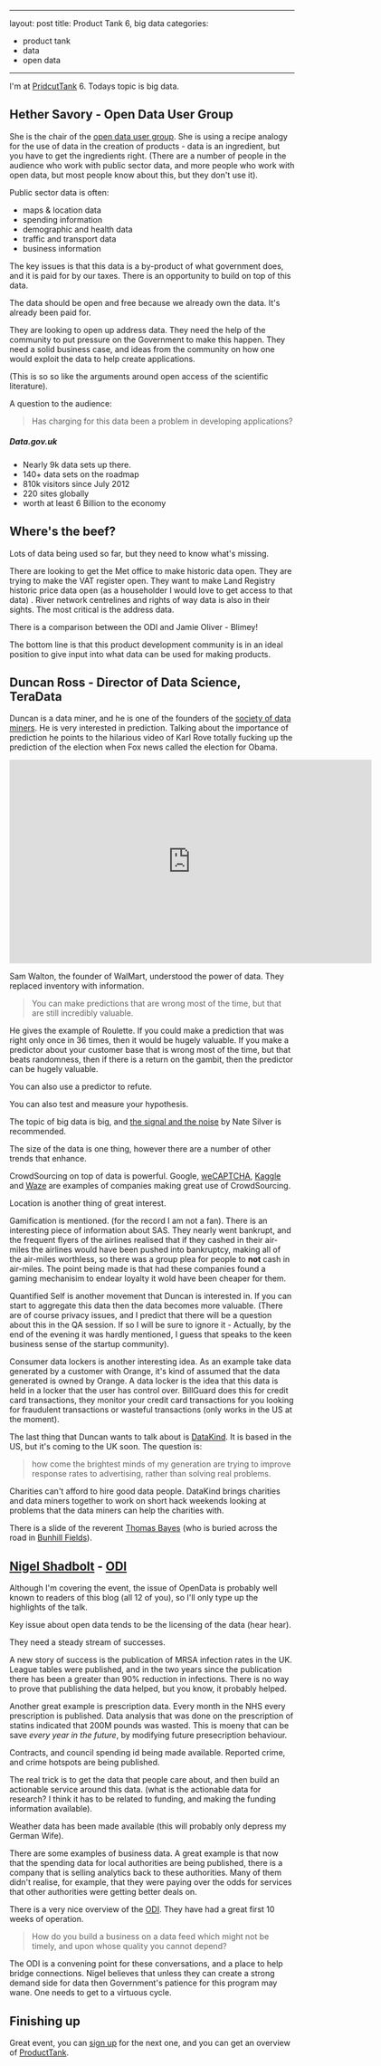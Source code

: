 ----
layout: post
title: Product Tank 6, big data
categories: 
- product tank
- data
- open data
----

I'm at [PridcutTank][pt] 6. Todays topic is big data.

[pt]: http://www.meetup.com/ProductTank/events/97190972/

## Hether Savory - Open Data User Group

She is the chair of the [open data user group][odug]. She is using a recipe analogy for the use of data in the creation of products - data is an ingredient, but you have to get the ingredients right. (There are a number of people in the audience who work with public sector data, and more people who work with open data, but most people know about this, but they don't use it). 

Public sector data is often:

- maps & location data
- spending information
- demographic and health data
- traffic and transport data
- business information

The key issues is that this data is a by-product of what government does, and it is paid for by our taxes. There is an opportunity to build on top of this data. 

The data should be open and free because we already own the data. It's already been paid for. 

They are looking to open up address data. They need the help of the community to put pressure on the Government to make this happen. They need a solid business case, and ideas from the community on how one would exploit the data to help create applications. 

(This is so so like the arguments around open access of the scientific literature).

A question to the audience:
> Has charging for this data been a problem in developing applications?

##### Data.gov.uk

- Nearly 9k data sets up there. 
- 140+ data sets on the roadmap
- 810k visitors since July 2012
- 220 sites globally
- worth at least 6 Billion to the economy

## Where's the beef?

Lots of data being used so far, but they need to know what's missing. 

There are looking to get the Met office to make historic data open. They are trying to make the VAT register open. They want to make Land Registry historic price data open (as a householder I would love to get access to that data)
. River network centrelines and rights of way data is also in their sights. The most critical is the address data. 

There is a comparison between the ODI and Jamie Oliver - Blimey! 

The bottom line is that this product development community is in an ideal position to give input into what data can be used for making products. 


[odug]: http://data.gov.uk/odug



## Duncan Ross - Director of Data Science, TeraData

Duncan is a data miner, and he is one of the founders of the [society of data miners][sodm]. He is very interested in prediction. Talking about the importance of prediction he points to the hilarious video of Karl Rove totally fucking up
the prediction of the election when Fox news called the election for Obama.


<iframe width="640" height="360" src="http://www.youtube.com/embed/9TwuR0jCavk?feature=player_detailpage" frameborder="0" allowfullscreen></iframe>


Sam Walton, the founder of WalMart, understood the power of data. They replaced inventory with information. 
> You can make predictions that are wrong most of the time, but that are still incredibly valuable. 

He gives the example of Roulette. If you could make a prediction that was right only once in 36 times, then it would be hugely valuable. If you make a predictor about your customer base that is wrong most of the time, but that beats randomness, then if there is a return on the gambit, then the predictor can be hugely valuable. 

You can also use a predictor to refute. 

You can also test and measure your hypothesis. 

The topic of big data is big, and [the signal and the noise][sig] by Nate Silver is recommended. 

The size of the data is one thing, however there are a number of other trends that enhance. 

CrowdSourcing on top of data is powerful. Google, [weCAPTCHA][wcapp], [Kaggle][kag] and [Waze][wz] are examples of companies making great use of CrowdSourcing. 

Location is another thing of great interest. 

Gamification is mentioned. (for the record I am not a fan). There is an interesting piece of information about SAS. They nearly went bankrupt, and the frequent flyers of the airlines realised that if they cashed in their air-miles the airlines would have been pushed into bankruptcy, making all of the air-miles worthless, so there was a group plea for people to **not** cash in air-miles. The point being made is that had these companies found a gaming mechanisim to endear loyalty it wold have been cheaper for them. 

Quantified Self is another movement that Duncan is interested in. If you can start to aggregate this data then the data becomes more valuable. (There are of course privacy issues, and I predict that there will be a question about this in the QA session. If so I will be sure to ignore it - Actually, by the end of the evening it was hardly mentioned, I guess that speaks to the keen business sense of the startup community). 

Consumer data lockers is another interesting idea. As an example take data generated by a customer with Orange, it's kind of assumed that the data generated is owned by Orange. A data locker is the idea that this data is held in a locker that the user has control over. BillGuard does this for credit card transactions, they monitor your credit card transactions for you looking for fraudulent transactions or wasteful transactions (only works in the US at the moment).

The last thing that Duncan wants to talk about is [DataKind][dk]. It is based in the US, but it's coming to the UK soon. The question is:
> how come the brightest minds of my generation are trying to improve response rates to advertising, rather than solving real problems. 

Charities can't afford to hire good data people. DataKind brings charities and data miners together to work on short hack weekends looking at problems that the data miners can help the charities with. 

There is a slide of the reverent [Thomas Bayes][wtb] (who is buried across the road in [Bunhill Fields][bc]). 


[sodm]: https://twitter.com/socdm
[sig]: http://www.amazon.co.uk/The-Signal-Noise-Science-Prediction/dp/1846147522/ref=sr_1_1?ie=UTF8&qid=1359016322&sr=8-1
[wcapp]: http://wecaptcha.com/
[kag]: http://www.kaggle.com/
[wz]: http://www.waze.com/
[bc]: http://en.wikipedia.org/wiki/Bunhill_Fields
[dk]: http://datakind.org/
[wtb]: http://en.wikipedia.org/wiki/Thomas_Bayes


## [Nigel Shadbolt][ns] - [ODI][odi]

Although I'm covering the event, the issue of OpenData is probably well known to readers of this blog (all 12 of you), so I'll only type up the highlights of the talk.

Key issue about open data tends to be the licensing of the data (hear hear). 

They need a steady stream of successes. 

A new story of success is the publication of MRSA infection rates in the UK. League tables were published, and in the two years since the publication there has been a greater than 90% reduction in infections. There is no way to prove that publishing the data helped, but you know, it probably helped. 

Another great example is prescription data. Every month in the NHS every prescription is published. Data analysis that was done on the prescription of statins indicated that 200M pounds was wasted. This is moeny that can be save _every year in the future_, by modifying future presecription behaviour.  

Contracts, and council spending id being made available. Reported crime, and crime hotspots are being published. 

The real trick is to get the data that people care about, and then build an actionable service around this data. (what is the actionable data for research? I think it has to be related to funding, and making the funding information available).

Weather data has been made available (this will probably only depress my German Wife).

There are some examples of business data. A great example is that now that the spending data for local authorities are being published, there is a company that is selling analytics back to these authorities. Many of them didn't realise, for example, that they were paying over the odds for services that other authorities were getting better deals on. 

There is a very nice overview of the [ODI][odi]. They have had a great first 10 weeks of operation. 
> How do you build a business on a data feed which might not be timely, and upon whose quality you cannot depend?

The ODI is a convening point for these conversations, and a place to help bridge connections. Nigel believes that unless they can create a strong demand side for data then Government's patience for this program may wane. One needs to get to a virtuous cycle. 

[ns]: https://twitter.com/Nigel_Shadbolt
[odi]: http://www.theodi.org/

## Finishing up

Great event, you can [sign up][hr] for the next one, and you can get an overview of [ProductTank][pt]. 

[hr]: http://www.meetup.com/ProductTank/ 
[pt]: http://www.producttank.com/